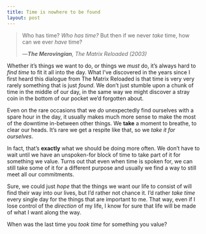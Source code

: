 ```yaml
---
title: Time is nowhere to be found
layout: post
---
```


> Who has time? *Who has time?* But then if we never *take* time, how can we ever *have* time?
>
> _—**The Merovingian**, The Matrix Reloaded (2003)_

Whether it’s things we want to do, or things we *must* do, it’s always hard to *find time* to fit it all into the day. What I’ve discovered in the years since I first heard this dialogue from The Matrix Reloaded is that time is very very rarely something that is just *found*. We don’t just stumble upon a chunk of time in the middle of our day, in the same way we might discover a stray coin in the bottom of our pocket we’d forgotten about.

Even on the rare occasions that we *do* unexpectedly find ourselves with a spare hour in the day, it usually makes much more sense to make the most of the downtime in-between other things. We **take** a moment to breathe, to clear our heads. It’s rare we get a respite like that, so we *take it for ourselves*.

In fact, that’s **exactly** what we should be doing more often. We don’t have to wait until we have an unspoken-for block of time to take part of it for something we value. Turns out that even when time is spoken for, we can still take some of it for a different purpose and usually we find a way to still meet all our commitments.

Sure, we could just *hope* that the things we want our life to consist of will find their way into our lives, but I’d rather not chance it. I’d rather *take time* every single day for the things that are important to me. That way, even if I lose control of the *direction* of my life, I know for sure that life will be made of what I want along the way.

When was the last time you *took time* for something you value?
